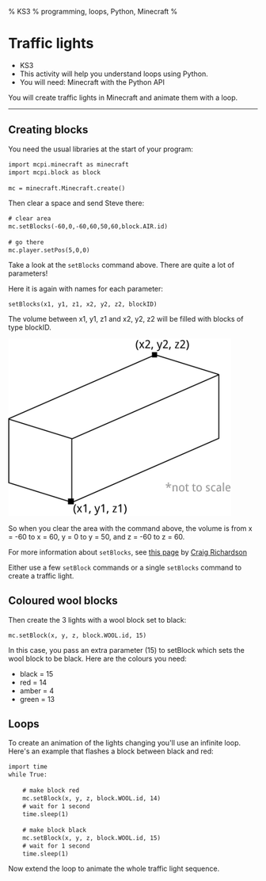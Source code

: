 % KS3
% programming, loops, Python, Minecraft
%

# Traffic lights

* KS3
* This activity will help you understand loops using Python.
* You will need: Minecraft with the Python API

You will create traffic lights in Minecraft and animate them with a loop.

----

## Creating blocks

You need the usual libraries at the start of your program:

~~~ { .python }
import mcpi.minecraft as minecraft
import mcpi.block as block

mc = minecraft.Minecraft.create()
~~~

Then clear a space and send Steve there:

~~~ { .python }
# clear area
mc.setBlocks(-60,0,-60,60,50,60,block.AIR.id)

# go there
mc.player.setPos(5,0,0)
~~~

Take a look at the `setBlocks` command above. There are quite a lot of
parameters!

Here it is again with names for each parameter:

    setBlocks(x1, y1, z1, x2, y2, z2, blockID)

The volume between x1, y1, z1 and x2, y2, z2 will be filled with blocks of type
blockID. 

![cuboid](cuboid2.png)

So when you clear the area with the command above, the volume is
from x = -60 to x = 60, y = 0 to y = 50, and z = -60 to z = 60.

For more information about `setBlocks`, see [this page](https://arghbox.wordpress.com/2013/07/07/minecraft-pi-api-setting-blocks/) by [Craig
Richardson](https://twitter.com/CraigArgh)

Either use a few `setBlock` commands or a single `setBlocks` command to create a
traffic light.

## Coloured wool blocks

Then create the 3 lights with a wool block set to black:

    mc.setBlock(x, y, z, block.WOOL.id, 15)

In this case, you pass an extra parameter (15) to setBlock which sets the wool
block to be black. Here are the colours you need:

* black = 15
* red = 14
* amber = 4
* green = 13

## Loops

To create an animation of the lights changing you'll use an infinite loop.
Here's an example that flashes a block between black and red:

~~~ { .python }
import time
while True:

    # make block red
    mc.setBlock(x, y, z, block.WOOL.id, 14)
    # wait for 1 second
    time.sleep(1)

    # make block black
    mc.setBlock(x, y, z, block.WOOL.id, 15)
    # wait for 1 second
    time.sleep(1)
~~~

Now extend the loop to animate the whole traffic light sequence.
